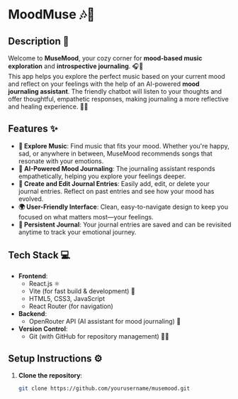 # MoodMuse 🎶🧠

## Description 🌟
Welcome to **MuseMood**, your cozy corner for **mood-based music exploration** and **introspective journaling**. 🎧📝  
This app helps you explore the perfect music based on your current mood and reflect on your feelings with the help of an AI-powered **mood journaling assistant**. The friendly chatbot will listen to your thoughts and offer thoughtful, empathetic responses, making journaling a more reflective and healing experience. 🌱💭

## Features ✨
- **🎵 Explore Music**: Find music that fits your mood. Whether you're happy, sad, or anywhere in between, MuseMood recommends songs that resonate with your emotions.
- **🧠 AI-Powered Mood Journaling**: The journaling assistant responds empathetically, helping you explore your feelings deeper.
- **📝 Create and Edit Journal Entries**: Easily add, edit, or delete your journal entries. Reflect on past entries and see how your mood has evolved.
- **🌍 User-Friendly Interface**: Clean, easy-to-navigate design to keep you focused on what matters most—your feelings.
- **🔄 Persistent Journal**: Your journal entries are saved and can be revisited anytime to track your emotional journey.

## Tech Stack 💻
- **Frontend**: 
  - React.js ⚛️
  - Vite (for fast build & development) 🚀
  - HTML5, CSS3, JavaScript
  - React Router (for navigation)
- **Backend**: 
  - OpenRouter API (AI assistant for mood journaling) 🤖
- **Version Control**: 
  - Git (with GitHub for repository management) 🧑‍💻

## Setup Instructions ⚙️
1. **Clone the repository**:
   ```bash
   git clone https://github.com/yourusername/musemood.git


